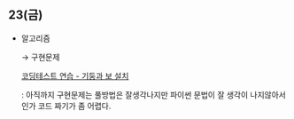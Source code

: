 ## 23(금)

- 알고리즘

    → 구현문제

    [코딩테스트 연습 - 기둥과 보 설치](https://programmers.co.kr/learn/courses/30/lessons/60061)

     : 아직까지 구현문제는 풀방법은 잘생각나지만 파이썬 문법이 잘 생각이 나지않아서 인가 코드 짜기가 좀 어렵다.